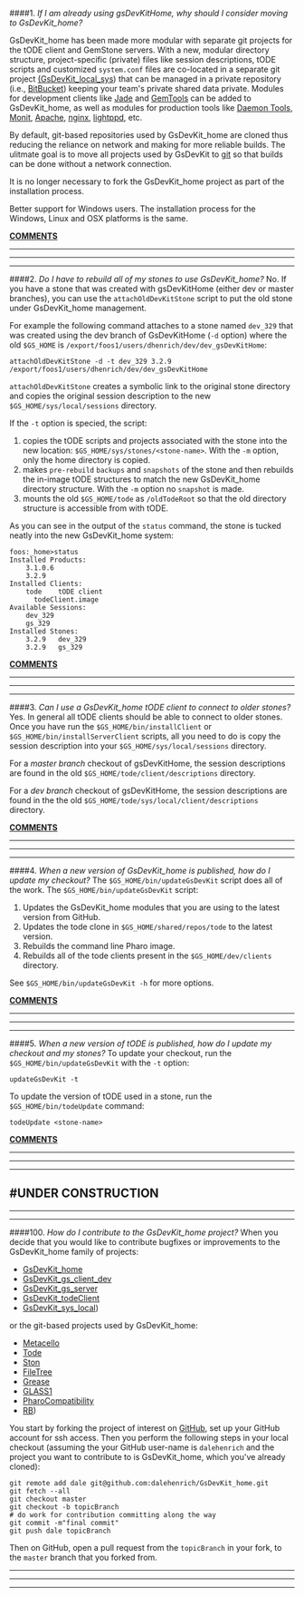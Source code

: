 ####1. *If I am already using gsDevKitHome, why should I consider moving to GsDevKit_home?*

GsDevKit_home has been made more modular with separate git projects for the tODE client and GemStone servers. With a new, modular directory structure, project-specific (private) files like session descriptions, tODE scripts and customized `system.conf` files are co-located in a separate git project [(GsDevKit_local_sys][5]) that can be managed in a private repository (i.e., [BitBucket][6]) keeping your team's private shared data private.
  Modules for development clients like [Jade][3] and [GemTools][4] can be added to GsDevKit_home, as well as modules for production tools like [Daemon Tools][8], [Monit][9], [Apache][10], [nginx][12], [lightppd][11], etc.

By default, git-based repositories used by GsDevKit_home are cloned thus reducing the reliance on network and making for more reliable builds. The ulitmate goal is to move all projects used by GsDevKit to [git][13] so that builds can be done without a network connection.

It is no longer necessary to fork the GsDevKit_home project as part of the installation process.

Better support for Windows users. The installation process for the Windows, Linux and OSX platforms is the same.  

[**COMMENTS**][28]

---
---
---
####2. *Do I have to rebuild all of my stones to use GsDevKit_home?*
No.
If you have a stone that was created with gsDevKitHome (either dev or master branches), you can use the `attachOldDevKitStone` script to put the old stone under GsDevKit_home management. 

For example the following command attaches to a stone named `dev_329` that was created using the dev branch of GsDevKitHome (`-d` option) where the old `$GS_HOME` is `/export/foos1/users/dhenrich/dev/dev_gsDevKitHome`:

```shell
attachOldDevKitStone -d -t dev_329 3.2.9 /export/foos1/users/dhenrich/dev/dev_gsDevKitHome
```

`attachOldDevKitStone` creates a symbolic link to the original stone directory and copies the original session description to the new `$GS_HOME/sys/local/sessions` directory. 

If the `-t` option is specied, the script:

 1. copies the tODE scripts and projects associated with the stone into the new location: `$GS_HOME/sys/stones/<stone-name>`. With the `-m` option, only the home directory is copied.
 2. makes `pre-rebuild` `backups` and `snapshots` of the stone and then rebuilds the in-image tODE structures to match the new GsDevKit_home directory structure. With the `-m` option no `snapshot` is made.
 3. mounts the old `$GS_HOME/tode` as `/oldTodeRoot` so that the old directory structure is accessible from with tODE.

As you can see in the output of the `status` command, the stone is tucked neatly into the new GsDevKit_home system:

```
foos:_home>status
Installed Products:
	3.1.0.6
	3.2.9
Installed Clients:
	tode	tODE client
	  todeClient.image
Available Sessions:
	dev_329
	gs_329
Installed Stones:
	3.2.9	dev_329
	3.2.9	gs_329
```

[**COMMENTS**][28]

---
---
---
####3. *Can I use a GsDevKit_home tODE client to connect to older stones?*
Yes. 
In general all tODE clients should be able to connect to older stones. 
Once you have run the `$GS_HOME/bin/installClient` or `$GS_HOME/bin/installServerClient` scripts, all you need to do is copy the session description into your `$GS_HOME/sys/local/sessions` directory.

For a *master branch* checkout of gsDevKitHome, the session descriptions are found in the old `$GS_HOME/tode/client/descriptions` directory.

For a *dev branch* checkout of gsDevKitHome, the session descriptions are found in the the old `$GS_HOME/tode/sys/local/client/descriptions` directory.

[**COMMENTS**][28]

---
---
---
####4. *When a new version of GsDevKit_home is published, how do I update my checkout?*
The `$GS_HOME/bin/updateGsDevKit` script does all of the work. 
The `$GS_HOME/bin/updateGsDevKit` script:

1. Updates the GsDevKit_home modules that you are using to the latest version from GitHub.
2. Updates the tode clone in `$GS_HOME/shared/repos/tode` to the latest version.
3. Rebuilds the command line Pharo image.
4. Rebuilds all of the tode clients present in the `$GS_HOME/dev/clients` directory.

See  `$GS_HOME/bin/updateGsDevKit -h` for more options.

[**COMMENTS**][28]

---
---
---
####5. *When a new version of tODE is published, how do I update my checkout and my stones?*
To update your checkout, run the `$GS_HOME/bin/updateGsDevKit` with the `-t` option:

```Shell
updateGsDevKit -t
```

To update the version of tODE used in a stone, run the `$GS_HOME/bin/todeUpdate` command:

```Shell
todeUpdate <stone-name>
```

[**COMMENTS**][28]

---
---
---
#UNDER CONSTRUCTION
---
---
---
####100. *How do I contribute to the GsDevKit_home project?*
When you decide that you would like to contribute bugfixes or improvements to the  GsDevKit_home family of projects:
 - [GsDevKit_home][15]
 - [GsDevKit_gs_client_dev][16]
 - [GsDevKit_gs_server][17]
 - [GsDevKit_todeClient][18]
 - [GsDevKit_sys_local][19]) 

or the git-based projects used by GsDevKit_home:
 - [Metacello][20]
 - [Tode][21]
 - [Ston][22]
 - [FileTree][23]
 - [Grease][24]
 - [GLASS1][25]
 - [PharoCompatibility][26]
 - [RB][27])

You start by forking the project of interest on [GitHub][14], set up your GitHub account for ssh access. 
Then you perform the following steps in your local checkout (assuming the your GitHub user-name is `dalehenrich` and the project you want to contribute to is GsDevKit_home, which you've already cloned):

```shell
git remote add dale git@github.com:dalehenrich/GsDevKit_home.git
git fetch --all
git checkout master
git checkout -b topicBranch
# do work for contribution committing along the way
git commit -m"final commit"
git push dale topicBranch
```

Then on GitHub, open a pull request from the `topicBranch` in your fork, to the `master` branch that you forked from.

---
---
---
[3]: https://github.com/jgfoster/Jade
[4]: https://github.com/glassdb/GemTools
[5]: https://github.com/GsDevKit/GsDevKit_sys_local
[6]: https://bitbucket.org/
[7]: docs/installation/installDevKitClient.md#install-client
[8]: https://code.google.com/p/glassdb/wiki/GLASSDaemonTools
[9]: http://forum.world.st/Glass-Monit-scripts-for-gemstone-td4731164.html
[10]: https://programminggems.wordpress.com/2008/09/12/slice-4/
[11]: https://kentreis.wordpress.com/2009/10/07/my-favorite-glass-front-end-server-lighttpd/
[12]: http://www.monkeysnatchbanana.com/2010/08/18/using-fastcgi-with-nginx-and-seaside/
[13]: https://git-scm.com/
[14]: https://github.com
[15]: https://github.com/GsDevKit/GsDevKit_home
[16]: https://github.com/GsDevKit/GsDevKit_gs_client_dev
[17]: https://github.com/GsDevKit/GsDevKit_gs_server
[18]: https://github.com/GsDevKit/GsDevKit_todeClient
[19]: https://github.com/GsDevKit/GsDevKit_sys_local
[20]: https://github.com/dalehenrich/metacello-work
[21]: https://github.com/dalehenrich/tode
[22]: https://github.com/GsDevKit/ston
[23]: https://github.com/dalehenrich/filetree
[24]: https://github.com/GsDevKit/Grease
[25]: https://github.com/glassdb
[26]: https://github.com/glassdb/PharoCompatibility
[27]: https://github.com/dalehenrich/rb
[28]: https://github.com/GsDevKit/GsDevKit_home/issues/new
